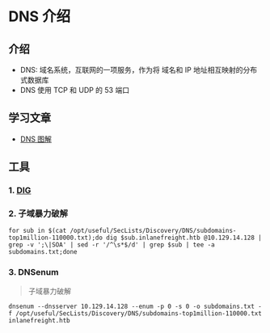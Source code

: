 # DNS 介绍

## 介绍

* DNS: 域名系统，互联网的一项服务，作为将 域名和 IP 地址相互映射的分布式数据库
* DNS 使用 TCP 和 UDP 的 53 端口

## 学习文章

* [DNS 图解](https://blog.csdn.net/crazymakercircle/article/details/120521694?ops\_request\_misc=%257B%2522request%255Fid%2522%253A%2522167283221216800186542776%2522%252C%2522scm%2522%253A%252220140713.130102334..%2522%257D\&request\_id=167283221216800186542776\&biz\_id=0\&utm\_medium=distribute.pc\_search\_result.none-task-blog-2\~all\~top\_positive\~default-1-120521694-null-null.142^v68^pc\_rank\_34\_queryrelevant25,201^v4^add\_ask,213^v2^t3\_control1\&utm\_term=DNS\&spm=1018.2226.3001.4187)

## 工具

### 1. [DIG](../../工具/端口-服务/53-dns/dig.md)

### 2. 子域暴力破解

```shell
for sub in $(cat /opt/useful/SecLists/Discovery/DNS/subdomains-top1million-110000.txt);do dig $sub.inlanefreight.htb @10.129.14.128 | grep -v ';\|SOA' | sed -r '/^\s*$/d' | grep $sub | tee -a subdomains.txt;done
```

### 3. DNSenum

> 子域暴力破解

```shell
dnsenum --dnsserver 10.129.14.128 --enum -p 0 -s 0 -o subdomains.txt -f /opt/useful/SecLists/Discovery/DNS/subdomains-top1million-110000.txt inlanefreight.htb
```
